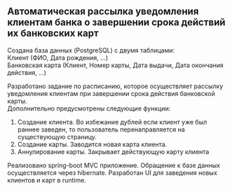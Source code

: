 ## Автоматическая рассылка уведомления клиентам банка о завершении срока действий их банковских карт

Создана база данных (PostgreSQL) с двумя таблицами: 	
Клиент (ФИО, Дата рождения, …) 	
Банковская карта (Клиент, Номер карты, Дата выдачи, Дата окончания действия, …)  

Разработано задание по расписанию, которое осуществляет рассылку уведомления клиентам при завершении срока действия банковской карты.  
Дополнительно предусмотрены следующие функции:  
1. Создание клиента. Во избежание дублей если клиент уже был раннее заведен, то пользователь
      перенаправляется на существующую страницу.
2. Создание карты. Заводится новая карта клиента.  
3. Аннулирование карты. Закрывает действующую карту клиента

Реализовано spring-boot MVC приложение.
Обращение к базе данных осуществляется через hibernate.
Разработан UI для заведения новых клиентов и карт в runtime.


